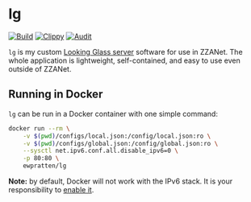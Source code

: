 # lg
[![Build](https://github.com/Ewpratten/lg/actions/workflows/build.yml/badge.svg)](https://github.com/Ewpratten/lg/actions/workflows/build.yml)
[![Clippy](https://github.com/Ewpratten/lg/actions/workflows/clippy.yml/badge.svg)](https://github.com/Ewpratten/lg/actions/workflows/clippy.yml)
[![Audit](https://github.com/Ewpratten/lg/actions/workflows/audit.yml/badge.svg)](https://github.com/Ewpratten/lg/actions/workflows/audit.yml)

`lg` is my custom [Looking Glass server](https://en.wikipedia.org/wiki/Looking_Glass_server) software for use in ZZANet. The whole application is lightweight, self-contained, and easy to use even outside of ZZANet.

## Running in Docker

`lg` can be run in a Docker container with one simple command:

```sh
docker run --rm \
    -v $(pwd)/configs/local.json:/config/local.json:ro \
    -v $(pwd)/configs/global.json:/config/global.json:ro \
    --sysctl net.ipv6.conf.all.disable_ipv6=0 \
    -p 80:80 \
    ewpratten/lg
```

**Note:** by default, Docker will not work with the IPv6 stack. It is your responsibility to [enable it](https://docs.docker.com/config/daemon/ipv6/).
